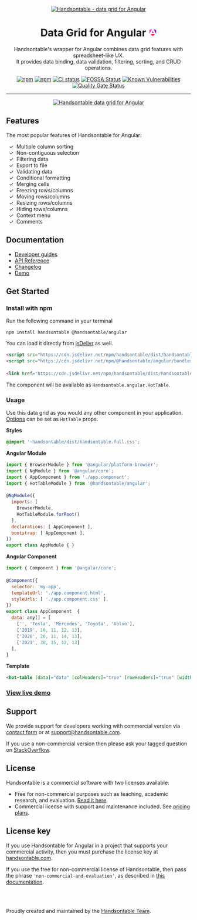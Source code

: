 <div align="center">

<a href="https://handsontable.com" rel="nofollow"><img src="https://raw.githubusercontent.com/handsontable/handsontable/develop/resources/handsontable-logo-blue.svg" alt="Handsontable - data grid for Angular" width="300"></a>

# Data Grid for Angular <img src="https://raw.githubusercontent.com/handsontable/handsontable/develop/resources/icons/angular-icon.svg" width="22" height="22">

Handsontable's wrapper for Angular combines data grid features with spreadsheet-like UX. <br>
It provides data binding, data validation, filtering, sorting, and CRUD operations.

[![npm](https://img.shields.io/npm/dt/@handsontable/angular.svg)](https://npmjs.com/package/@handsontable/angular)
[![npm](https://img.shields.io/npm/dm/@handsontable/angular.svg)](https://npmjs.com/package/@handsontable/angular)
[![CI status](https://github.com/handsontable/handsontable/actions/workflows/test.yml/badge.svg?branch=master)](https://github.com/handsontable/handsontable/actions/workflows/test.yml?query=branch%3Amaster)
[![FOSSA Status](https://app.fossa.io/api/projects/git%2Bgithub.com%2Fhandsontable%2Fhandsontable.svg?type=shield)](https://app.fossa.io/projects/git%2Bgithub.com%2Fhandsontable%2Fhandsontable?ref=badge_shield)
[![Known Vulnerabilities](https://snyk.io/test/github/handsontable/handsontable/badge.svg?targetFile=wrappers/angular/package.json)](https://snyk.io/test/github/handsontable/handsontable?targetFile=wrappers/angular/package.json)
[![Quality Gate Status](https://sonarcloud.io/api/project_badges/measure?project=handsontable_handsontable&metric=alert_status)](https://sonarcloud.io/dashboard?id=handsontable_handsontable)

---

<a href="https://handsontable.com/examples"><img src="https://raw.githubusercontent.com/handsontable/handsontable/develop/resources/handsontable-github-preview.png" alt="Handsontable data grid for Angular" width="805"/></a>

</div>

## Features

The most popular features of Handsontable for Angular:

&nbsp;&nbsp;✓&nbsp; Multiple column sorting <br>
&nbsp;&nbsp;✓&nbsp; Non-contiguous selection <br>
&nbsp;&nbsp;✓&nbsp; Filtering data <br>
&nbsp;&nbsp;✓&nbsp; Export to file <br>
&nbsp;&nbsp;✓&nbsp; Validating data <br>
&nbsp;&nbsp;✓&nbsp; Conditional formatting <br>
&nbsp;&nbsp;✓&nbsp; Merging cells <br>
&nbsp;&nbsp;✓&nbsp; Freezing rows/columns <br>
&nbsp;&nbsp;✓&nbsp; Moving rows/columns <br>
&nbsp;&nbsp;✓&nbsp; Resizing rows/columns <br>
&nbsp;&nbsp;✓&nbsp; Hiding rows/columns <br>
&nbsp;&nbsp;✓&nbsp; Context menu <br>
&nbsp;&nbsp;✓&nbsp; Comments <br>

## Documentation

- [Developer guides](https://handsontable.com/docs/frameworks-wrapper-for-angular-installation.html)
- [API Reference](https://handsontable.com/docs/Core.html)
- [Changelog](https://handsontable.com/docs/tutorial-release-notes.html)
- [Demo](https://handsontable.com/examples)

<div id="installation"></div>

## Get Started
### Install with npm

Run the following command in your terminal
```
npm install handsontable @handsontable/angular
```

You can load it directly from [jsDelivr](https://jsdelivr.com/package/npm/@handsontable/angular) as well.
```html
<script src="https://cdn.jsdelivr.net/npm/handsontable/dist/handsontable.full.min.js"></script>
<script src="https://cdn.jsdelivr.net/npm/@handsontable/angular/bundles/handsontable-angular.umd.min.js"></script>

<link href="https://cdn.jsdelivr.net/npm/handsontable/dist/handsontable.full.min.css" rel="stylesheet">
```

The component will be available as `Handsontable.angular.HotTable`.

### Usage

Use this data grid as you would any other component in your application. [Options](https://handsontable.com/docs/Options.html) can be set as `HotTable` props.

**Styles**
```css
@import '~handsontable/dist/handsontable.full.css';
```

**Angular Module**
```js
import { BrowserModule } from '@angular/platform-browser';
import { NgModule } from '@angular/core';
import { AppComponent } from './app.component';
import { HotTableModule } from '@handsontable/angular';
 
@NgModule({
  imports: [
    BrowserModule,
    HotTableModule.forRoot()
  ],
  declarations: [ AppComponent ],
  bootstrap: [ AppComponent ],
})
export class AppModule { }
```

**Angular Component**
```js
import { Component } from '@angular/core';

@Component({
  selector: 'my-app',
  templateUrl: './app.component.html',
  styleUrls: [ './app.component.css' ],
})
export class AppComponent  {
  data: any[] = [
    ['', 'Tesla', 'Mercedes', 'Toyota', 'Volvo'],
    ['2019', 10, 11, 12, 13],
    ['2020', 20, 11, 14, 13],
    ['2021', 30, 15, 12, 13]
  ],
}
```

**Template**

```html
<hot-table [data]="data" [colHeaders]="true" [rowHeaders]="true" [width]="600" [height]="300"></hot-table>
```

### [View live demo](https://handsontable.com/docs/frameworks-wrapper-for-angular-simple-example.html)

## Support

We provide support for developers working with commercial version via [contact form](https://handsontable.com/contact?category=technical_support)</a> or at support@handsontable.com.

If you use a non-commercial version then please ask your tagged question on [StackOverflow](https://stackoverflow.com/questions/tagged/handsontable).

## License

Handsontable is a commercial software with two licenses available:

- Free for non-commercial purposes such as teaching, academic research, and evaluation. [Read it here](https://github.com/handsontable/handsontable/blob/master/handsontable-non-commercial-license.pdf).
- Commercial license with support and maintenance included. See [pricing plans](https://handsontable.com/pricing).

## License key

If you use Handsontable for Angular in a project that supports your commercial activity, then you must purchase the license key at [handsontable.com](https://handsontable.com/pricing).

If you use the free for non-commercial license of Handsontable, then pass the phrase `'non-commercial-and-evaluation'`, as described in [this documentation](https://handsontable.com/docs/tutorial-license-key.html).

<br>
<br>

Proudly created and maintained by the [Handsontable Team](https://handsontable.com/team).
